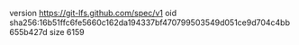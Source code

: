 version https://git-lfs.github.com/spec/v1
oid sha256:16b51ffc6fe5660c162da194337bf470799503549d051ce9d704c4bb655b427d
size 6159
